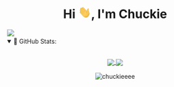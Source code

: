 <h1 align="center">Hi <img src="https://raw.githubusercontent.com/ABSphreak/ABSphreak/master/gifs/Hi.gif" width="30px">, I'm Chuckie </h1>
<img src="https://tenor.com/view/dancing-toothless-tothless-dancing-toothless-dancing-toothless-meme-gif-291861425853656816" width="30px">

<details open="">
<summary>
 📔 GitHub Stats:
</summary>
<br>
<p align="center">
  <a href="https://github.com/chuckieeee">
    <img align="center"  height="175px" src="https://github-readme-stats.vercel.app/api?username=chuckieeee&show_icons=true&hide_border=true&title_color=94b4a4&amp&icon_color=FFFFFF&amp&text_color=FFFFFF&amp&bg_color=000000&count_private=true&include_all_commits=true"/>
  </a>
  <a href="https://github.com/chuckieeee">
    <img align="center" height="175px"  src="https://github-readme-stats.vercel.app/api/top-langs/?username=chuckieeee&text_color=FFFFFF&bg_color=000000&title_color=94b4a4&langs_count=15&layout=compact&hide_border=true" />
  </a>
</p>
  <p align="center"><img align="center" src="https://github-readme-streak-stats.herokuapp.com/?user=chuckieeee&text_color=FFFFFF&bg_color=000000&title_color=94b4a4&langs_count=15&layout=compact&hide_border=true" alt="chuckieeee" /></p>
</details>
